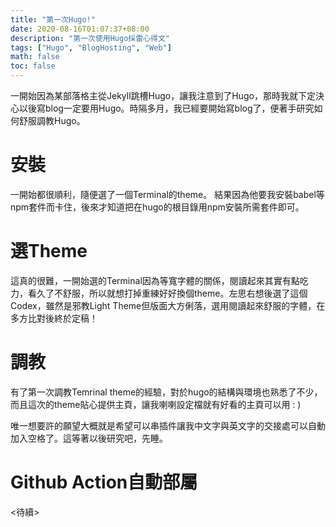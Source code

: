 ```yaml
---
title: "第一次Hugo!"
date: 2020-08-16T01:07:37+08:00
description: "第一次使用Hugo採雷心得文"
tags: ["Hugo", "BlogHosting", "Web"]
math: false
toc: false
---
```

一開始因為某部落格主從Jekyll跳槽Hugo，讓我注意到了Hugo，那時我就下定決心以後寫blog一定要用Hugo。時隔多月，我已經要開始寫blog了，便著手研究如何舒服調教Hugo。
# 安裝
一開始都很順利，隨便選了一個Terminal的theme。 結果因為他要我安裝babel等npm套件而卡住，後來才知道把在hugo的根目錄用npm安裝所需套件即可。
# 選Theme
這真的很難，一開始選的Terminal因為等寬字體的關係，閱讀起來其實有點吃力，看久了不舒服，所以就想打掉重練好好換個theme。左思右想後選了這個Codex，雖然是邪教Light Theme但版面大方俐落，選用閱讀起來舒服的字體，在多方比對後終於定稿！
# 調教
有了第一次調教Temrinal theme的經驗，對於hugo的結構與環境也熟悉了不少，而且這次的theme貼心提供主頁，讓我喇喇設定檔就有好看的主頁可以用 : )

唯一想要許的願望大概就是希望可以串插件讓我中文字與英文字的交接處可以自動加入空格了。這等著以後研究吧，先睡。

# Github Action自動部屬
\<待續\>